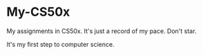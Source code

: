 # My-CS50x
My assignments in CS50x. It's just a record of my pace. Don't star.

It's my first step to computer science.
